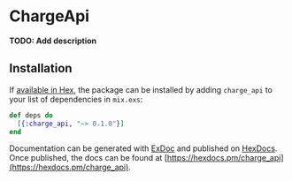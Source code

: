 # ChargeApi

**TODO: Add description**

## Installation

If [available in Hex](https://hex.pm/docs/publish), the package can be installed
by adding `charge_api` to your list of dependencies in `mix.exs`:

```elixir
def deps do
  [{:charge_api, "~> 0.1.0"}]
end
```

Documentation can be generated with [ExDoc](https://github.com/elixir-lang/ex_doc)
and published on [HexDocs](https://hexdocs.pm). Once published, the docs can
be found at [https://hexdocs.pm/charge_api](https://hexdocs.pm/charge_api).

